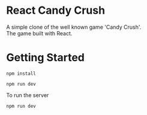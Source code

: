 # React Candy Crush

A simple clone of the well known game 'Candy Crush'.<br/>
The game built with React.

# Getting Started
```
npm install

npm run dev
```

To run the server
```
npm run dev
```
